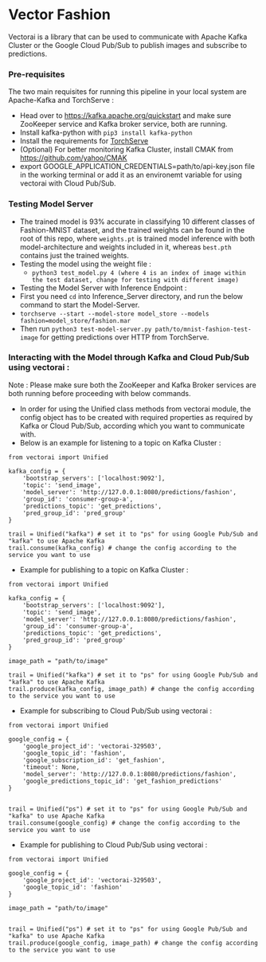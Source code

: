 # Vector Fashion

Vectorai is a library that can be used to communicate with Apache Kafka Cluster or the Google Cloud Pub/Sub to publish images and subscribe to predictions.


### Pre-requisites

The two main requisites for running this pipeline in your local system are Apache-Kafka and TorchServe :

* Head over to https://kafka.apache.org/quickstart and make sure ZooKeeper service and Kafka broker service, both are running.
* Install kafka-python with `pip3 install kafka-python`
* Install the requirements for [TorchServe](https://github.com/pytorch/serve)
* (Optional) For better monitoring Kafka Cluster, install CMAK from https://github.com/yahoo/CMAK
* export GOOGLE_APPLICATION_CREDENTIALS=path/to/api-key.json file in the working terminal or add it as an environemt variable for using vectorai with Cloud Pub/Sub.

### Testing Model Server

* The trained model is 93% accurate in classifying 10 different classes of Fashion-MNIST dataset, and the trained weights can be found in the root of this repo, where `weights.pt` is trained model inference with both model-architecture and weights included in it, whereas `best.pth` contains just the trained weights.
* Testing the model using the weight file :
  * `python3 test_model.py 4 (where 4 is an index of image within the test dataset, change for testing with different image)`
*  Testing the Model Server with Inference Endpoint :
  * First you need `cd` into Inference_Server directory, and run the below command to start the Model-Server.
  * `torchserve --start --model-store model_store --models fashion=model_store/fashion.mar`
  * Then run `python3 test-model-server.py path/to/mnist-fashion-test-image` for getting predictions over HTTP from TorchServe.

### Interacting with the Model through Kafka and Cloud Pub/Sub using vectorai : 

Note : Please make sure both the ZooKeeper and Kafka Broker services are both running before proceeding with below commands.

* In order for using the Unified class methods from vectorai module, the config object has to be created with required properties as required by Kafka or Cloud Pub/Sub, according which you want to communicate with.
*  Below is an example for listening to a topic on Kafka Cluster :

```
from vectorai import Unified

kafka_config = {
	'bootstrap_servers': ['localhost:9092'],
	'topic': 'send_image',
	'model_server': 'http://127.0.0.1:8080/predictions/fashion',
	'group_id': 'consumer-group-a',
	'predictions_topic': 'get_predictions',
	'pred_group_id': 'pred_group'
}

trail = Unified("kafka") # set it to "ps" for using Google Pub/Sub and "kafka" to use Apache Kafka
trail.consume(kafka_config) # change the config according to the service you want to use

```

* Example for publishing to a topic on Kafka Cluster  :
```
from vectorai import Unified

kafka_config = {
	'bootstrap_servers': ['localhost:9092'],
	'topic': 'send_image',
	'model_server': 'http://127.0.0.1:8080/predictions/fashion',
	'group_id': 'consumer-group-a',
	'predictions_topic': 'get_predictions',
	'pred_group_id': 'pred_group'
}

image_path = "path/to/image"

trail = Unified("kafka") # set it to "ps" for using Google Pub/Sub and "kafka" to use Apache Kafka
trail.produce(kafka_config, image_path) # change the config according to the service you want to use

```
* Example for subscribing to Cloud Pub/Sub using vectorai :
```
from vectorai import Unified

google_config = {
	'google_project_id': 'vectorai-329503',
	'google_topic_id': 'fashion',
	'google_subscription_id': 'get_fashion',
	'timeout': None,
	'model_server': 'http://127.0.0.1:8080/predictions/fashion',
	'google_predictions_topic_id': 'get_fashion_predictions'
}


trail = Unified("ps") # set it to "ps" for using Google Pub/Sub and "kafka" to use Apache Kafka
trail.consume(google_config) # change the config according to the service you want to use

```
* Example for publishing to Cloud Pub/Sub using vectorai :
```
from vectorai import Unified

google_config = {
	'google_project_id': 'vectorai-329503',
	'google_topic_id': 'fashion'
}

image_path = "path/to/image"


trail = Unified("ps") # set it to "ps" for using Google Pub/Sub and "kafka" to use Apache Kafka
trail.produce(google_config, image_path) # change the config according to the service you want to use

```
